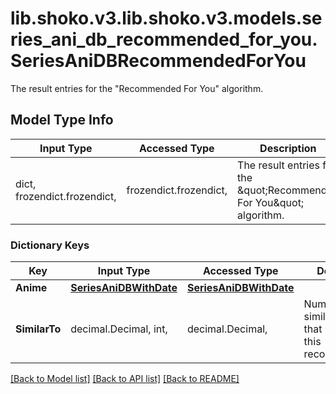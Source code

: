 # lib.shoko.v3.lib.shoko.v3.models.series_ani_db_recommended_for_you.SeriesAniDBRecommendedForYou

The result entries for the \"Recommended For You\" algorithm.

## Model Type Info
Input Type | Accessed Type | Description | Notes
------------ | ------------- | ------------- | -------------
dict, frozendict.frozendict,  | frozendict.frozendict,  | The result entries for the \&quot;Recommended For You\&quot; algorithm. | 

### Dictionary Keys
Key | Input Type | Accessed Type | Description | Notes
------------ | ------------- | ------------- | ------------- | -------------
**Anime** | [**SeriesAniDBWithDate**](SeriesAniDBWithDate.md) | [**SeriesAniDBWithDate**](SeriesAniDBWithDate.md) |  | [optional] 
**SimilarTo** | decimal.Decimal, int,  | decimal.Decimal,  | Number of similar anime that resulted in this recommendation. | [optional] value must be a 32 bit integer

[[Back to Model list]](../../README.md#documentation-for-models) [[Back to API list]](../../README.md#documentation-for-api-endpoints) [[Back to README]](../../README.md)

